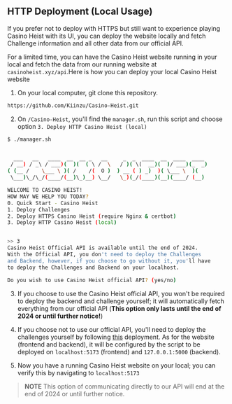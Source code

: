 ## HTTP Deployment (Local Usage)
If you prefer not to deploy with HTTPS but still want to experience playing Casino Heist with its UI, you can deploy the website locally and fetch Challenge information and all other data from our official API.

For a limited time, you can have the Casino Heist website running in your local and fetch the data from our running website at `casinoheist.xyz/api`.Here is how you can deploy your local Casino Heist website

1. On your local computer, git clone this repository.

```bash
https://github.com/Kiinzu/Casino-Heist.git
``` 

2. On `/Casino-Heist`, you'll find the `manager.sh`, run this script and choose option `3. Deploy HTTP Casino Heist (local)`

```bash
$ ./manager.sh


  ___   __   ____  __  __ _   __     _  _  ____  __  ____  ____ 
 / __) / _\ / ___)(  )(  ( \ /  \   / )( \(  __)(  )/ ___)(_  _)
( (__ /    \___ \ )( /    /(  O )  ) __ ( ) _)  )( \___ \  )(  
 \___)\_/\_/(____/(__)\_)__) \__/   \_)(_/(____)(__)(____/ (__) 

WELCOME TO CASINO HEIST!
HOW MAY WE HELP YOU TODAY?
0. Quick Start - Casino Heist
1. Deploy Challenges
2. Deploy HTTPS Casino Heist (require Nginx & certbot)
3. Deploy HTTP Casino Heist (local)


>> 3
Casino Heist Official API is available until the end of 2024.
With the Official API, you don't need to deploy the Challenges
and Backend, however, if you choose to go without it, you'll have
to deploy the Challenges and Backend on your localhost.

Do you wish to use Casino Heist official API? (yes/no) 
```

3. If you choose to use the Casino Heist official API, you won't be required to deploy the backend and challenge yourself; it will automatically fetch everything from our official API (**This option only lasts until the end of 2024 or until further notice!**)

4. If you choose not to use our official API, you'll need to deploy the challenges yourself by following [this](../Documentation/CHALL-ONLY_deployment.md) deployment. As for the website (frontend and backend), it will be configured by the script to be deployed on `localhost:5173` (frontend) and `127.0.0.1:5000` (backend). 

5. Now you have a running Casino Heist website on your local; you can verify this by navigating to `localhost:5173`

> **NOTE** 
This option of communicating directly to our API will end at the end of 2024 or until further notice.